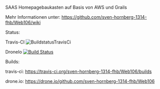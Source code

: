 SAAS Homepagebaukasten auf Basis von AWS und Grails

Mehr Informationen unter: https://github.com/sven-hornberg-1314-fhb/Web106/wiki


Status:

Travis-CI ![BuildstatusTravisCi](https://travis-ci.org/sven-hornberg-1314-fhb/Web106.png)  

DroneIo 
 [![Build Status](https://drone.io/github.com/sven-hornberg-1314-fhb/Web106/status.png)](https://drone.io/github.com/sven-hornberg-1314-fhb/Web106/latest)
 
Builds:

travis-ci:  https://travis-ci.org/sven-hornberg-1314-fhb/Web106/builds
 
drone.io:   https://drone.io/github.com/sven-hornberg-1314-fhb/Web106
